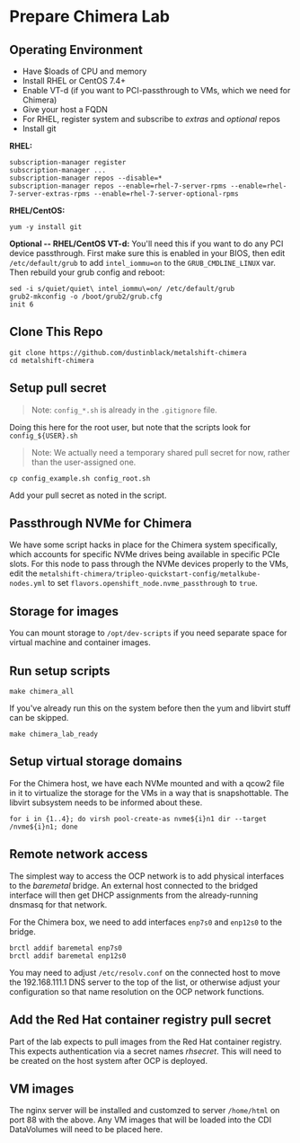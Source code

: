 # Prepare Chimera Lab

## Operating Environment

* Have $loads of CPU and memory
* Install RHEL or CentOS 7.4+
* Enable VT-d (if you want to PCI-passthrough to VMs, which we need for Chimera)
* Give your host a FQDN
* For RHEL, register system and subscribe to _extras_ and _optional_ repos
* Install git

**RHEL:**
```
subscription-manager register
subscription-manager ...
subscription-manager repos --disable=*
subscription-manager repos --enable=rhel-7-server-rpms --enable=rhel-7-server-extras-rpms --enable=rhel-7-server-optional-rpms
```

**RHEL/CentOS:**
```
yum -y install git
```

**Optional -- RHEL/CentOS VT-d:**
You'll need this if you want to do any PCI device passthrough.
First make sure this is enabled in your BIOS, then edit `/etc/default/grub` to add `intel_iommu=on` to the `GRUB_CMDLINE_LINUX` var. Then rebuild your grub config and reboot:
```
sed -i s/quiet/quiet\ intel_iommu\=on/ /etc/default/grub
grub2-mkconfig -o /boot/grub2/grub.cfg 
init 6
```

## Clone This Repo

```
git clone https://github.com/dustinblack/metalshift-chimera
cd metalshift-chimera
```

## Setup pull secret

> Note: `config_*.sh` is already in the `.gitignore` file.

Doing this here for the root user, but note that the scripts look for `config_${USER}.sh`

> Note: We actually need a temporary shared pull secret for now, rather than the user-assigned one.

```
cp config_example.sh config_root.sh
```

Add your pull secret as noted in the script.

## Passthrough NVMe for Chimera

We have some script hacks in place for the Chimera system specifically, which accounts for specific NVMe drives being available in specific PCIe slots. For this node to pass through the NVMe devices properly to the VMs, edit the `metalshift-chimera/tripleo-quickstart-config/metalkube-nodes.yml` to set `flavors.openshift_node.nvme_passthrough` to `true`.

## Storage for images

You can mount storage to `/opt/dev-scripts` if you need separate space for virtual machine and container images.

## Run setup scripts

```
make chimera_all
```

If you've already run this on the system before then the yum and libvirt stuff can be skipped.

```
make chimera_lab_ready
```

## Setup virtual storage domains
For the Chimera host, we have each NVMe mounted and with a qcow2 file in it to virtualize the storage for the VMs in a way that is snapshottable. The libvirt subsystem needs to be informed about these.
```
for i in {1..4}; do virsh pool-create-as nvme${i}n1 dir --target /nvme${i}n1; done
```

## Remote network access

The simplest way to access the OCP network is to add physical interfaces to the _baremetal_ bridge. An external host connected to the bridged interface will then get DHCP assignments from the already-running dnsmasq for that network.

For the Chimera box, we need to add interfaces `enp7s0` and `enp12s0` to the bridge.

```
brctl addif baremetal enp7s0
brctl addif baremetal enp12s0
```

You may need to adjust `/etc/resolv.conf` on the connected host to move the 192.168.111.1 DNS server to the top of the list, or otherwise adjust your configuration so that name resolution on the OCP network functions.

## Add the Red Hat container registry pull secret
Part of the lab expects to pull images from the Red Hat container registry. This expects authentication via a secret names _rhsecret_. This will need to be created on the host system after OCP is deployed.

## VM images
The nginx server will be installed and customzed to server `/home/html` on port 88 with the above. Any VM images that will be loaded into the CDI DataVolumes will need to be placed here.
